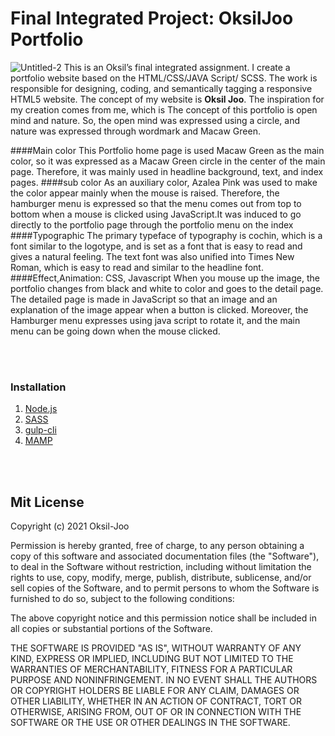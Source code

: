
# Final Integrated Project: OksilJoo Portfolio
![Untitled-2](https://user-images.githubusercontent.com/72535594/136686402-29f47b98-17cd-4906-bbae-df26c2a215e2.png)
This is an Oksil’s final integrated assignment. I create a portfolio website based on the HTML/CSS/JAVA Script/ SCSS. The work is responsible for designing, coding, and semantically tagging a responsive HTML5 website. The concept of my website is **Oksil Joo**. The inspiration for my creation comes from me, which is The concept of this portfolio is open mind and nature. So, the open mind was expressed using a circle, and nature was expressed through wordmark and Macaw Green.

####Main color
This Portfolio home page is used Macaw Green as the main color, so it was expressed as a Macaw Green circle in the center of the main page. Therefore, it was mainly used in headline background, text, and index pages.
####sub color
As an auxiliary color, Azalea Pink was used to make the color appear mainly when the mouse is raised. Therefore, the hamburger menu is expressed so that the menu comes out from top to bottom when a mouse is clicked using JavaScript.It was induced to go directly to the portfolio page through the portfolio menu on the index
####Typographic
The primary typeface of typography is cochin, which is a font similar to the logotype, and is set as a font that is easy to read and gives a natural feeling. The text font was also unified into Times New Roman, which is easy to read and similar to the headline font.
####Effect,Animation: CSS, Javascript
When you mouse up the image, the portfolio changes from black and white to color and goes to the detail page. The detailed page is made in JavaScript so that an image and an explanation of the image appear when a button is clicked.
Moreover, the Hamburger menu expresses using java script to rotate it, and the main menu can be going down when the mouse clicked.

<br/><br/>
### Installation
1. [Node.js](https://nodejs.org/)
2. [SASS](https://sass-lang.com/)
3. [gulp-cli](https://www.npmjs.com/)
4. [MAMP](https://www.mamp.info/)

<br/><br/>
## Mit License

Copyright (c) 2021 Oksil-Joo

Permission is hereby granted, free of charge, to any person obtaining a copy
of this software and associated documentation files (the "Software"), to deal
in the Software without restriction, including without limitation the rights
to use, copy, modify, merge, publish, distribute, sublicense, and/or sell
copies of the Software, and to permit persons to whom the Software is
furnished to do so, subject to the following conditions:

The above copyright notice and this permission notice shall be included in all
copies or substantial portions of the Software.

THE SOFTWARE IS PROVIDED "AS IS", WITHOUT WARRANTY OF ANY KIND, EXPRESS OR
IMPLIED, INCLUDING BUT NOT LIMITED TO THE WARRANTIES OF MERCHANTABILITY,
FITNESS FOR A PARTICULAR PURPOSE AND NONINFRINGEMENT. IN NO EVENT SHALL THE
AUTHORS OR COPYRIGHT HOLDERS BE LIABLE FOR ANY CLAIM, DAMAGES OR OTHER
LIABILITY, WHETHER IN AN ACTION OF CONTRACT, TORT OR OTHERWISE, ARISING FROM,
OUT OF OR IN CONNECTION WITH THE SOFTWARE OR THE USE OR OTHER DEALINGS IN THE
SOFTWARE.